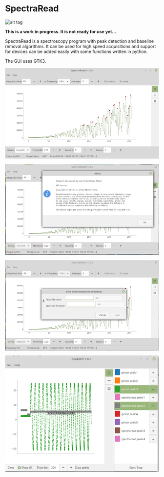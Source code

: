 # SpectraRead
![alt tag](https://img.shields.io/badge/build-fail-brightred.svg)

**This is a work in progress. It is not ready for use yet...**


SpectraRead is a spectroscopy program with peak detection and baseline removal algorithms. It can be used for high speed acquisitions and support for devices can be added easily with some functions written in python.

The GUI uses GTK3.

![alt tag](https://raw.githubusercontent.com/luisvmf/SpectraRead/master/Screenshots/Screenshot%20from%202019-01-09%2016-08-54.png)

![alt tag](https://raw.githubusercontent.com/luisvmf/SpectraRead/master/Screenshots/Screenshot%20from%202019-01-09%2016-09-29.png)

![alt tag](https://raw.githubusercontent.com/luisvmf/SpectraRead/master/Screenshots/Screenshot%20from%202019-01-09%2016-09-47.png)

![alt tag](https://raw.githubusercontent.com/luisvmf/SpectraRead/master/Screenshots/Screenshot%20from%202019-01-09%2016-10-43.png)


